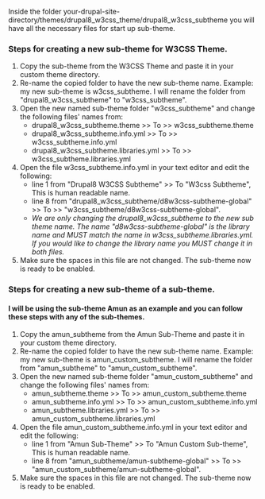 Inside the folder your-drupal-site-directory/themes/drupal8\_w3css\_theme/drupal8\_w3css\_subtheme you will have all the necessary files for start up sub-theme.

### Steps for creating a new sub-theme for W3CSS Theme.

1. Copy the sub-theme from the W3CSS Theme and paste it in your custom theme directory.
2. Re-name the copied folder to have the new sub-theme name. Example: my new sub-theme is w3css\_subtheme. I will rename the folder from "drupal8\_w3css\_subtheme" to "w3css\_subtheme".
3. Open the new named sub-theme folder "w3css\_subtheme" and change the following files' names from:  
   * drupal8\_w3css\_subtheme.theme >> To >> w3css\_subtheme.theme  
   * drupal8\_w3css\_subtheme.info.yml >> To >> w3css\_subtheme.info.yml  
   * drupal8\_w3css\_subtheme.libraries.yml >> To >> w3css\_subtheme.libraries.yml
4. Open the file w3css\_subtheme.info.yml in your text editor and edit the following:  
   * line 1 from "Drupal8 W3CSS Subtheme" >> To "W3css Subtheme", This is human readable name.  
   * line 8 from "drupal8\_w3css\_subtheme/d8w3css-subtheme-global" >> To >> "w3css\_subtheme/d8w3css-subtheme-global".  
   * _We are only changing the drupal8\_w3css\_subtheme to the new sub theme name. The name "d8w3css-subtheme-global" is the library name and MUST match the name in w3css\_subtheme.libraries.yml._  
    _If you would like to change the library name you MUST change it in both files._
5. Make sure the spaces in this file are not changed. The sub-theme now is ready to be enabled.

### Steps for creating a new sub-theme of a sub-theme.

#### I will be using the sub-theme Amun as an example and you can follow these steps with any of the sub-themes.

1. Copy the amun\_subtheme from the Amun Sub-Theme and paste it in your custom theme directory.
2. Re-name the copied folder to have the new sub-theme name. Example: my new sub-theme is amun\_custom\_subtheme. I will rename the folder from "amun\_subtheme" to "amun\_custom\_subtheme".
3. Open the new named sub-theme folder "amun\_custom\_subtheme" and change the following files' names from:  
   * amun\_subtheme.theme >> To >> amun\_custom\_subtheme.theme  
   * amun\_subtheme.info.yml >> To >> amun\_custom\_subtheme.info.yml  
   * amun\_subtheme.libraries.yml >> To >> amun\_custom\_subtheme.libraries.yml
4. Open the file amun\_custom\_subtheme.info.yml in your text editor and edit the following:  
   * line 1 from "Amun Sub-Theme" >> To "Amun Custom Sub-theme", This is human readable name.  
   * line 8 from "amun\_subtheme/amun-subtheme-global" >> To >> "amun\_custom\_subtheme/amun-subtheme-global".
5. Make sure the spaces in this file are not changed. The sub-theme now is ready to be enabled.